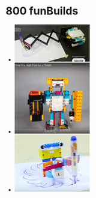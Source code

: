 # 800 funBuilds

* [ ![](./2dArtDrawing/logo.png) ](./2dArtDrawing/readme.md)
* [ ![](./candyRobot/logo.png) ](./candyRobot/readme.md)
* [ ![](./drawArms/logo.png) ](./drawArms/readme.md)
